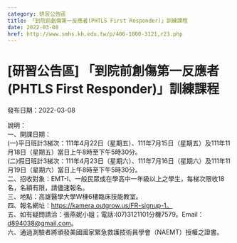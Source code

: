 ```yaml
---
category: 研習公告區
title: 「到院前創傷第一反應者(PHTLS First Responder)」訓練課程
date: 2022-03-08
href: http://www.smhs.kh.edu.tw/p/406-1000-3121,r23.php
---
```


# [研習公告區] 「到院前創傷第一反應者(PHTLS First Responder)」訓練課程

發布日期：2022-03-08

說明：  
一、開課日期：  
(一)平日班計3梯次：111年4月22日（星期五）、111年7月15日（星期五）及111年11月18日（星期五）當日上午8時至下午5時30分。  
(二)假日班計3梯次：111年4月23日（星期六）、111年7月16日（星期六）及111年11月19日（星期六）當日上午8時至下午5時30分。  
二、招收對象：EMT-I、一般民眾或在學高中一年級以上之學生，每梯次限收18名，名額有限，請儘速報名。  
三、地點：高雄醫學大學W棟6樓臨床技能教室。  
四、報名網址：https://kamera.outgrow.us/FR-signup-1。  
五、如有疑問請洽：張燕妮小姐；電話:(07)3121101分機7579。Email：d894038@gmail.com。  
六、通過測驗者將頒發美國國家緊急救護技術員學會（NAEMT）授權之證書。

